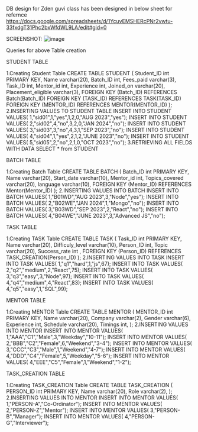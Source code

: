 
DB design for Zden guvi class has been designed in below sheet for refernce https://docs.google.com/spreadsheets/d/1YcuvEMSHERcPNr2vwtu-33fxdgT31Phc2bxWfdWL9LA/edit#gid=0

SCREENSHOT:
![image](https://github.com/NamagiriLakshmiMVL/SQL_2/assets/144921147/9619a965-2c69-4b90-89d9-3f88bcfb1bcb)





Queries for above Table creation

STUDENT TABLE

1.Creating Student Table 
CREATE TABLE STUDENT (
    Student_ID int PRIMARY KEY,
    Name varchar(20),
    Batch_ID int,
    Fees_paid varchar(3),
    Task_ID int,
    Mentor_id int,
    Experience int,
    Joined_on varchar(20),
    Placement_eligible varchar(3),
    FOREIGN KEY (Batch_ID) REFERENCES Batch(Batch_ID)
    FOREIGN KEY (TASK_ID) REFERENCES TASK(TASK_ID)
    FOREIGN KEY (MENTOR_ID) REFERENCES MENTOR(MENTOR_ID)
);
2.INSERTING VALUES TO STUDENT TABLE
INSERT INTO STUDENT VALUES( 1,"sid01",1,"yes",1,2,0,"AUG 2023","yes");
INSERT INTO STUDENT VALUES( 2,"sid02",4,"no",3,2,0,"JAN 2024","no");
INSERT INTO STUDENT VALUES( 3,"sid03",3,"no",4,3,1,"SEP 2023","no");
INSERT INTO STUDENT VALUES( 4,"sid04",1,"yes",2,1,2,"JUNE 2023","no");
INSERT INTO STUDENT VALUES( 5,"sid05",2,"no",2,1,0,"OCT 2023","no");
3.RETRIEVING ALL FIELDS WITH DATA
SELECT * from STUDENT







BATCH TABLE

1.Creating Batch Table
CREATE TABLE BATCH (
    Batch_ID int PRIMARY KEY,
    Name varchar(20),
    Start_date varchar(10),
    Mentor_id int,
    Topics_covered varchar(20),
    language varchar(10),
  FOREIGN KEY (Mentor_ID) REFERENCES Mentor(Mentor_ID)
);
2.INSERTING VALUES INTO BATCH
INSERT INTO BATCH VALUES( 1,"B01WD","AUG 2023",3,"Node","yes");
INSERT INTO BATCH VALUES( 2,"B02WE","JAN 2024",1,"Mongo","no");
INSERT INTO BATCH VALUES( 3,"B03WD","SEP 2023",2,"React","no");
INSERT INTO BATCH VALUES( 4,"B04WE","JUNE 2023",3,"Advanced JS","no");


TASK TABLE

1.Creating TASK Table
CREATE TABLE TASK (
    Task_ID int PRIMARY KEY,
    Name varchar(20),
    Difficuly_level varchar(10),
    Person_ID int,
    Topic varchar(20),
    Success_rate int  ,
  FOREIGN KEY (Person_ID) REFERENCES TASK_CREATION(Person_ID)
);
2.INSERTING VALUES INTO TASK
INSERT INTO TASK VALUES( 1,"q1","hard",1,"js",67);
INSERT INTO TASK VALUES( 2,"q2","medium",2,"React",75);
INSERT INTO TASK VALUES( 3,"q3","easy",3,"Node",97);
INSERT INTO TASK VALUES( 4,"q4","medium",4,"React",83);
INSERT INTO TASK VALUES( 4,"q5","easy",1,"SQL",99);


MENTOR TABLE

1.Creating MENTOR Table
CREATE TABLE MENTOR (
    MENTOR_ID int PRIMARY KEY,
    Name varchar(20),
    Company varchar(2),
    Gender varchar(6),
    Experience int,
    Schedule varchar(20),
    Timings int,
);
2.INSERTING VALUES INTO MENTOR
INSERT INTO MENTOR VALUES( 1,"AAA","C1","Male",3,"Weekday","10-11");
INSERT INTO MENTOR VALUES( 2,"BBB","C2","Female",6,"Weekend","3-4");
INSERT INTO MENTOR VALUES( 3,"CCC","C3","Male",1,"Weekend","4-7");
INSERT INTO MENTOR VALUES( 4,"DDD","C4","Female",5,"Weekday","5-6");
INSERT INTO MENTOR VALUES( 4,"EEE","C5","Female",1,"Weekend","1-2");


TASK_CREATION TABLE

1.Creating TASK_CREATION Table
CREATE TABLE TASK_CREATION (
    PERSON_ID int PRIMARY KEY,
    Name varchar(20),
    Role varchar(2),
);
2.INSERTING VALUES INTO MENTOR
INSERT INTO MENTOR VALUES( 1,"PERSON-A","Co-Ordinator");
INSERT INTO MENTOR VALUES( 2,"PERSON-Z","Mentor");
INSERT INTO MENTOR VALUES( 3,"PERSON-B","Manager");
INSERT INTO MENTOR VALUES( 4,"PERSON-G","Interviewer");


